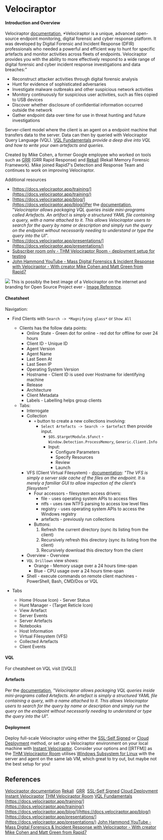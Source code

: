 # Velociraptor

#### Introduction and Overview

Velociraptor [documentation](https://docs.velociraptor.app/docs/overview/), *Velociraptor is a unique, advanced open-source endpoint monitoring, digital forensic and cyber response platform. It was developed by Digital Forensic and Incident Response (DFIR) professionals who needed a powerful and efficient way to hunt for specific artefacts and monitor activities across fleets of endpoints. Velociraptor provides you with the ability to more effectively respond to a wide range of digital forensic and cyber incident response investigations and data breaches:"
- Reconstruct attacker activities through digital forensic analysis
- Hunt for evidence of sophisticated adversaries
- Investigate malware outbreaks and other suspicious network activities
- Monitory continuously for suspicious user activities, such as files copied to USB devices
- Discover whether disclosure of confidential information occurred outside the network
- Gather endpoint data over time for use in threat hunting and future investigations

Server-client model where the client is an agent on a endpoint machine that transfers data to the server. Data can then by queried with Velociraptor Query Language (VQL). [VQL Fundamentals](https://docs.velociraptor.app/docs/vql/) *provide a deep dive into VQL and how to write your own artefacts and queries*.

Created by Mike Cohen, a former Google employee who worked on tools such as [GRR](https://github.com/google/grr) (GRR Rapid Response) and [Rekall](https://github.com/google/rekall) (Rekall Memory Forensic Framework). Mike joined Rapid7's Detection and Response Team and continues to work on improving Velociraptor.

Additional resources
- [https://docs.velociraptor.app/training/](https://docs.velociraptor.app/training/)
- [https://docs.velociraptor.app/blog/](https://docs.velociraptor.app/blog/)Per the [documentation](https://docs.velociraptor.app/docs/vql/artifacts/), "_Velociraptor allows packaging VQL queries inside mini-programs called Artefacts. An artifact is simply a structured YAML file containing a query, with a name attached to it. This allows Velociraptor users to search for the query by name or description and simply run the query on the endpoint without necessarily needing to understand or type the query into the UI_".
- [https://docs.velociraptor.app/presentations/](https://docs.velociraptor.app/presentations/)
- [Subscriber room only - THM Velociraptor Room - deployment setup for testing](https://tryhackme.com/room/velociraptorhp)
- [John Hammond YouTube - Mass Digital Forensics & Incident Response with Velociraptor - With creator Mike Cohen and Matt Green from Rapid7](https://www.youtube.com/watch?v=M7bMfdmWR7A)

![](velociraptorofficialdocsimage-oneofthebestimageseveraboutdinosaurs.png)
This is possibly the best image of a Velociraptor on the internet and branding for Open Source Project  ever - [Image Reference](https://docs.velociraptor.app/docs/overview/). 
#### Cheatsheet

Navigation:
- Find Clients with `Search -> *Magnifying glass*` or `Show All` 
	- Clients has the follow data points:
		- Online State - Green dot for online - red dot for offline for over 24 hours
		- Client ID - Unique ID 
		- Agent Version
		- Agent Name
		- Last Seen At
		- Last Seen IP
		- Operating System Version
		- Hostname - Client ID is used over Hostname for identifying machine 
		- Release
		- Architecture
		- Client Metadata
		- Labels - Labelling helps group clients
	- Tabs:
		- Interrogate 
		- Collection 
			- ` + ` button to create a new collections involving:
				- `Select Artefacts -> Search -> $artefact` then provide input. 
					- `$OS.$targetModule.$funct` - `Window.Detection.ProcessMemory`, `Generic.Client.Info`
					- Input:
						- Configure Parameters
						- Specify Resources
						- Review
						- Launch
		- VFS (Client Virtual Filesystem) - [documentation](https://docs.velociraptor.app/docs/gui/vfs/): *"The VFS is simply a server side cache of the files on the endpoint. It is merely a familiar GUI to allow inspection of the client’s filesystem"*
			- Four accessors - filesystem access drivers:
				- file - uses operating system APIs to access files
				- ntfs - uses raw NTFS parsing to access low level files
				- registry - uses operating system APIs to access the Windows registry
				- artefacts - previously run collections
			- Buttons:
				1. Refresh the current directory (sync its listing from the client)
				2. Recursively refresh this directory (sync its listing from the client)
				3. Recursively download this directory from the client
		- Overview - Overview
		- `VQL Drillown` view shows:
			- Orange - Memory usage over a 24 hours time-span
			- Blue - CPU usage over a 24 hours time-span
		- Shell - execute commands on remote client machines - PowerShell,  Bash, CMD/Dos or VQL 

- Tabs
	- Home (House Icon) - Server Status
	- Hunt Manager - (Target Reticle Icon) 
	- View Artefact
	- Server Events
	- Server Artefacts
	- Notebooks
	- Host Information
	- Virtual Filesystem (VFS)
	- Collected Artefacts
	- Client Events

#### VQL

For cheatsheet on VQL visit [[VQL]]

#### Artefacts

Per the [documentation](https://docs.velociraptor.app/docs/vql/artifacts/), *"Velociraptor allows packaging VQL queries inside mini-programs called Artefacts. An artefact is simply a structured YAML file containing a query, with a name attached to it. This allows Velociraptor users to search for the query by name or description and simply run the query on the endpoint without necessarily needing to understand or type the query into the UI".*

#### Deployment 

Deploy full-scale Velociraptor using either the [SSL-Self Signed](https://docs.velociraptor.app/docs/deployment/self-signed/) or [Cloud Deployment](https://docs.velociraptor.app/docs/deployment/cloud/) method, or set up a Velociraptor environment on your local machine with [Instant Velociraptor](https://docs.velociraptor.app/docs/deployment/#instant-velociraptor). Consider your options and [[RTFM]] as the [THM Velociraptor Room](https://tryhackme.com/room/velociraptorhp) utilises [Windows Subsystem for Linux](https://docs.microsoft.com/en-us/windows/wsl/about) with the server and agent on the same lab VM, which great to try out, but maybe not the best setup for you! 

## References

[Velociraptor documentation](https://docs.velociraptor.app/docs/overview/)
[Rekall](https://github.com/google/rekall) 
[GRR](https://github.com/google/grr) 
[SSL-Self Signed](https://docs.velociraptor.app/docs/deployment/self-signed/) 
[Cloud Deployment](https://docs.velociraptor.app/docs/deployment/cloud/)
[Instant Velociraptor](https://docs.velociraptor.app/docs/deployment/#instant-velociraptor)
[THM Velociraptor Room](https://tryhackme.com/room/velociraptorhp)
[VQL Fundamentals](https://docs.velociraptor.app/docs/vql/)
[https://docs.velociraptor.app/training/](https://docs.velociraptor.app/training/)
[https://docs.velociraptor.app/blog/](https://docs.velociraptor.app/blog/)
[https://docs.velociraptor.app/presentations/](https://docs.velociraptor.app/presentations/)
[John Hammond YouTube - Mass Digital Forensics & Incident Response with Velociraptor - With creator Mike Cohen and Matt Green from Rapid7](https://www.youtube.com/watch?v=M7bMfdmWR7A)